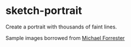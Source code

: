sketch-portrait
===============

Create a portrait with thousands of faint lines.

Sample images borrowed from [Michael Forrester](http://www.flickr.com/photos/michael_forester/)